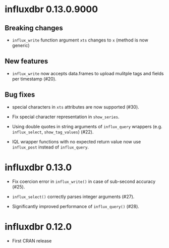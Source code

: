 # influxdbr 0.13.0.9000

## Breaking changes

* `influx_write` function argument `xts` changes to `x` (method is now generic)

## New features

* `influx_write` now accepts data.frames to upload mulitple tags and fields per timestamp (#20).

## Bug fixes

* special characters in `xts` attributes are now supported (#30).

* Fix special character representation in `show_series`.

* Using double quotes in string arguments of `influx_query` wrappers (e.g. `influx_select`, `show_tag_values`) (#22).

* IQL wrapper functions with no expected return value now use `influx_post` instead of `influx_query`.  

# influxdbr 0.13.0

* Fix coercion error in `influx_write()` in case of sub-second accuracy (#25).

* `influx_select()` correctly parses integer arguments (#27).

* Significantly improved performance of `influx_query()` (#28).

# influxdbr 0.12.0

* First CRAN release